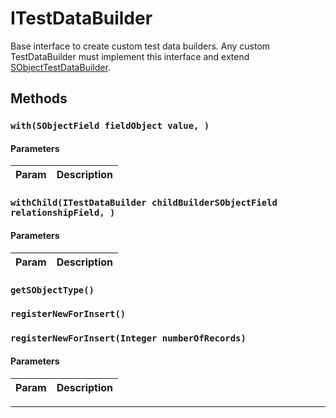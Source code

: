 # ITestDataBuilder

Base interface to create custom test data builders. Any custom TestDataBuilder must implement this              interface and extend [SObjectTestDataBuilder](/Misc/SObjectTestDataBuilder.md).

## Methods
### `with(SObjectField fieldObject value, )`
#### Parameters
|Param|Description|
|---|---|

### `withChild(ITestDataBuilder childBuilderSObjectField relationshipField, )`
#### Parameters
|Param|Description|
|---|---|

### `getSObjectType()`
### `registerNewForInsert()`
### `registerNewForInsert(Integer numberOfRecords)`
#### Parameters
|Param|Description|
|---|---|

---
